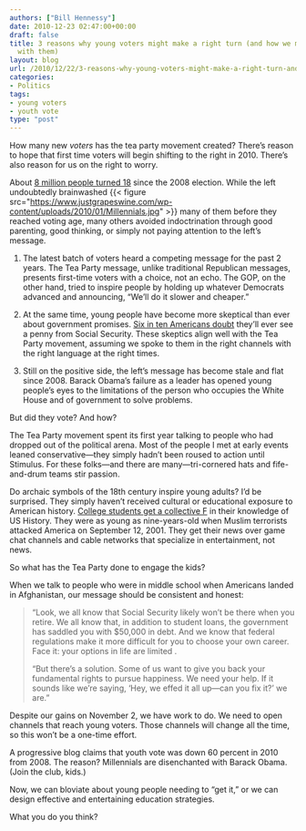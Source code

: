 ```yaml
---
authors: ["Bill Hennessy"]
date: 2010-12-23 02:47:00+00:00
draft: false
title: 3 reasons why young voters might make a right turn (and how we missed an opportunity
  with them)
layout: blog
url: /2010/12/22/3-reasons-why-young-voters-might-make-a-right-turn-and-how-we-missed-an-opportunity-with-them/
categories:
- Politics
tags:
- young voters
- youth vote
type: "post"
---
```


How many new _voters_ has the tea party movement created? There’s reason to hope that first time voters will begin shifting to the right in 2010. There’s also reason for us on the right to worry. 

 

About [8 million people turned 18](https://www.infoplease.com/ipa/A0005067.html) since the 2008 election. While the left undoubtedly brainwashed {{< figure src="https://www.justgrapeswine.com/wp-content/uploads/2010/01/Millennials.jpg" >}}
many of them before they reached voting age, many others avoided indoctrination through good parenting, good thinking, or simply not paying attention to the left’s message. 

 

1. The latest batch of voters heard a competing message for the past 2 years. The Tea Party message, unlike traditional Republican messages, presents first-time voters with a choice, not an echo. The GOP, on the other hand, tried to inspire people by holding up whatever Democrats advanced and announcing, “We’ll do it slower and cheaper.” 

 

2. At the same time, young people have become more skeptical than ever about government promises. [Six in ten Americans doubt](https://www.thirdage.com/retirement/retirement-plans-doubt-social-security) they’ll ever see a penny from Social Security. These skeptics align well with the Tea Party movement, assuming we spoke to them in the right channels with the right language at the right times. 

 

3. Still on the positive side, the left’s message has become stale and flat since 2008. Barack Obama’s failure as a leader has opened young people’s eyes to the limitations of the person who occupies the White House and of government to solve problems.

 

But did they vote? And how?

 

The Tea Party movement spent its first year talking to people who had dropped out of the political arena. Most of the people I met at early events leaned conservative—they simply hadn’t been roused to action until Stimulus. For these folks—and there are many—tri-cornered hats and fife-and-drum teams stir passion.

 

Do archaic symbols of the 18th century inspire young adults? I’d be surprised. They simply haven’t received cultural or educational exposure to American history. [College students get a collective F](https://www.washingtontimes.com/news/2008/feb/18/students-dont-grasp-us-history/) in their knowledge of US History. They were as young as nine-years-old when Muslim terrorists attacked America on September 12, 2001. They get their news over game chat channels and cable networks that specialize in entertainment, not news.

 

So what has the Tea Party done to engage the kids?

 

When we talk to people who were in middle school when Americans landed in Afghanistan, our message should be consistent and honest: 

 

>   
> 
> “Look, we all know that Social Security likely won’t be there when you retire. We all know that, in addition to student loans, the government has saddled you with $50,000 in debt. And we know that federal regulations make it more difficult for you to choose your own career. Face it: your options in life are limited .
> 
>    
> 
> “But there’s a solution. Some of us want to give you back your fundamental rights to pursue happiness. We need your help. If it sounds like we’re saying, ‘Hey, we effed it all up—can you fix it?’ we are.”
> 
> 

 

Despite our gains on November 2, we have work to do. We need to open channels that reach young voters. Those channels will change all the time, so this won’t be a one-time effort. 

 

A progressive blog claims that youth vote was down 60 percent in 2010 from 2008. The reason? Millennials are disenchanted with Barack Obama. (Join the club, kids.)

 

Now, we can bloviate about young people needing to “get it,” or we can design effective and entertaining education strategies.

 

What you do you think?
